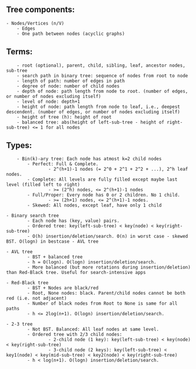 ## Tree components:

	- Nodes/Vertices (n/V)
    	- Edges
    	- One path between nodes (acyclic graphs)

## Terms:

    	- root (optional), parent, child, sibling, leaf, ancestor nodes, sub-tree
    	- search path in binary tree: sequence of nodes from root to node
    	- length of path: number of edges in path 
    	- degree of node: number of child nodes
    	- depth of node: path length from node to root. (number of edges, or number of nodes excluding itself)
    	- level of node: depth+1
    	- height of node: path length from node to leaf, i.e., deepest descendent. (number of edges, or number of nodes excluding itself)
    	- height of tree (h): height of root 
    	- balanced tree: abs(height of left-sub-tree - height of right-sub-tree) <= 1 for all nodes

## Types:

    	- Bin(k)-ary tree: Each node has atmost k=2 child nodes
        	- Perfect: Full & Complete. 
            		- 2^(h+1)-1 nodes (= 2^0 + 2^1 + 2^2 + ...), 2^h leaf nodes.
        	- Complete: All levels are fully filled except maybe last level (filled left to right)
            		- >= (2^h) nodes, <= 2^(h+1)-1 nodes
        	- Full/Proper: Every node has 0 or 2 children. No 1 child.  
            		- >= (2h+1) nodes, <= 2^(h+1)-1 nodes. 
        	- Skewed: All nodes, except leaf, have only 1 child 
    
	- Binary search tree
        	- Each node has (key, value) pairs.  
        	- Ordered tree: key(left-sub-tree) < key(node) < key(right-sub-tree)
        	- O(h) insertion/deletion/search. 0(n) in worst case - skewed BST. O(logn) in bestcase - AVL tree
    
	- AVL tree
        	- BST + balanced tree 
        	- h = O(logn). O(logn) insertion/deletion/search.
        	- More balanced (but more rotations during insertion/deletion) than Red-Black tree. Useful for search-intensive apps
    	
	- Red-Black tree
        	- BST + Nodes are black/red
        	- Root, None nodes: black. Parent/child nodes cannot be both red (i.e. not adjacent)
        	- Number of black nodes from Root to None is same for all paths
        	- h <= 2log(n+1). O(logn) insertion/deletion/search.
    
	- 2-3 tree
        	- Not BST. Balanced: All leaf nodes at same level.
        	- Ordered tree with 2/3 child nodes: 
            		- 2-child node (1 key): key(left-sub-tree) < key(node) < key(right-sub-tree)
            		- 3-child node (2 keys): key(left-sub-tree) < key1(node) < key(mid-sub-tree) < key2(node) < key(right-sub-tree)
        	- h < log(n+1). O(logn) insertion/deletion/search.

